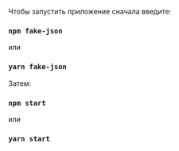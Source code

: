 Чтобы запустить приложение сначала введите:

### `npm fake-json` 
или 
### `yarn fake-json`

Затем: 

### `npm start`
или 
### `yarn start`


